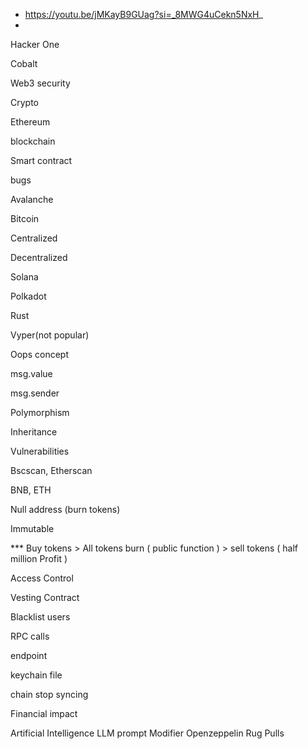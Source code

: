 - https://youtu.be/jMKayB9GUag?si=_8MWG4uCekn5NxH_
- 
Hacker One

Cobalt

Web3 security

Crypto

Ethereum

blockchain

Smart contract

bugs

Avalanche

Bitcoin

Centralized

Decentralized

Solana

Polkadot

Rust

Vyper(not popular)

Oops concept

msg.value

msg.sender

Polymorphism

Inheritance

Vulnerabilities

Bscscan, Etherscan

BNB, ETH

Null address (burn tokens)

Immutable

*** Buy tokens > All tokens burn ( public function ) > sell tokens ( half million Profit )

Access Control

Vesting Contract

Blacklist users

RPC calls

endpoint

keychain file

chain stop syncing

Financial impact

Artificial Intelligence
LLM prompt
Modifier
Openzeppelin
Rug Pulls
